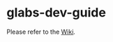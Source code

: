# glabs-dev-guide

Please refer to the [Wiki](https://github.com/theguardianAU/glabs-dev-guide/wiki).
